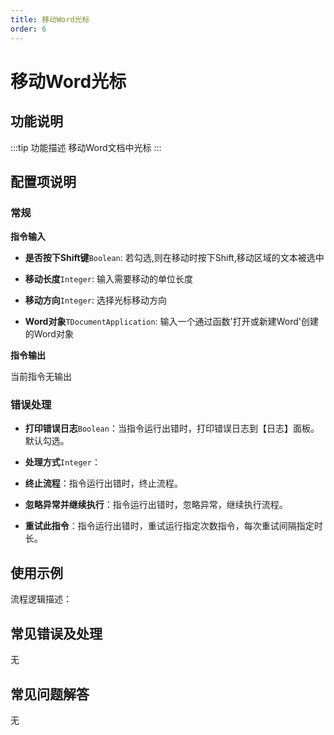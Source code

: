 ```yaml
---
title: 移动Word光标
order: 6
---
```


# 移动Word光标

## 功能说明

:::tip 功能描述
移动Word文档中光标
:::

## 配置项说明

### 常规

**指令输入**

- **是否按下Shift键**`Boolean`: 若勾选,则在移动时按下Shift,移动区域的文本被选中

- **移动长度**`Integer`: 输入需要移动的单位长度

- **移动方向**`Integer`: 选择光标移动方向

- **Word对象**`TDocumentApplication`: 输入一个通过函数'打开或新建Word'创建的Word对象


**指令输出**

当前指令无输出

### 错误处理

- **打印错误日志**`Boolean`：当指令运行出错时，打印错误日志到【日志】面板。默认勾选。

- **处理方式**`Integer`：

 - **终止流程**：指令运行出错时，终止流程。

 - **忽略异常并继续执行**：指令运行出错时，忽略异常，继续执行流程。

 - **重试此指令**：指令运行出错时，重试运行指定次数指令，每次重试间隔指定时长。

## 使用示例

流程逻辑描述：

## 常见错误及处理

无

## 常见问题解答

无

